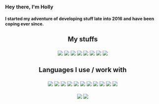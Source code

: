 ### Hey there, I'm Holly</h3>
#### I started my adventure of developing stuff late into 2016 and have been coping ever since.

<h2> </h2>

<!-- REE markdown is dumb -->
<h2 align="center">
  My stuffs
  <p> </p> <!-- this is dumb -->
  <a href="mailto:"><img src="https://img.shields.io/badge/-Personal%20Mail-%23C14633"></a>
  <a href="mailto:eusprojects@mail.com"><img src="https://img.shields.io/badge/-EUS%20Projects%20Mail-%23004788"></a>
  <a href="https://www.youtube.com/channel/UCUwQmlbbuH7ATorONmnratA/"><img src="https://img.shields.io/badge/-Youtube-%23FF0000"></a>
  <a href="https://twitter.com/tgpholly"><img src="https://img.shields.io/badge/-Twitter-%231DA1F2"></a>
  <a href="https://twitch.tv/gamerzatnight"><img src="https://img.shields.io/badge/-Twitch-%236441A4"></a>
  <a href="https://discord.gg/tzDRsWj"><img src="https://img.shields.io/badge/-Discord-%237289da"></a>
  <a href="https://steamcommunity.com/id/ethtgp/"><img src="https://img.shields.io/badge/-Steam-%230a0a0a"></a>
  <a href="https://osu.ppy.sh/users/11073329"><img src="https://img.shields.io/badge/-osu!%20Profile-%23FF66AA"></a>
</h2>

<h2 align="center">
  Languages I use / work with<br>
  <p> </p>  <!-- messy spacing lmao -->
  <a href="#"><img src="https://raw.githubusercontent.com/tgpethan/tgpethan/master/js.webp"></a>
  <a href="#"><img src="https://raw.githubusercontent.com/tgpethan/tgpethan/master/6pxspacer.png"></a>
  <a href="#"><img src="https://raw.githubusercontent.com/tgpethan/tgpethan/master/nodejs.webp"></a>
  <a href="#"><img src="https://raw.githubusercontent.com/tgpethan/tgpethan/master/6pxspacer.png"></a>
  <a href="#"><img src="https://raw.githubusercontent.com/tgpethan/tgpethan/master/haxe.webp"></a>
  <a href="#"><img src="https://raw.githubusercontent.com/tgpethan/tgpethan/master/6pxspacer.png"></a>
  <a href="#"><img src="https://raw.githubusercontent.com/tgpethan/tgpethan/master/lua.webp"></a>
  <a href="#"><img src="https://raw.githubusercontent.com/tgpethan/tgpethan/master/6pxspacer.png"></a>
  <a href="#"><img src="https://raw.githubusercontent.com/tgpethan/tgpethan/master/java.webp"></a>
  <a href="#"><img src="https://raw.githubusercontent.com/tgpethan/tgpethan/master/6pxspacer.png"></a>
  <a href="#"><img src="https://raw.githubusercontent.com/tgpethan/tgpethan/master/csharp.webp"></a>
</h2>

<p align="center">
  <a href="https://github.com/anuraghazra/github-readme-stats"><img align="center" src="https://github-readme-stats-anuraghazra1.vercel.app/api?username=tgpethan&show_icons=true&include_all_commits=true&theme=radical"></a>
  <a href="https://github.com/anuraghazra/github-readme-stats"><img align="center" src="https://github-readme-stats.vercel.app/api/top-langs/?username=tgpethan&layout=compact&langs_count=10&theme=radical"></a>  
</p>
